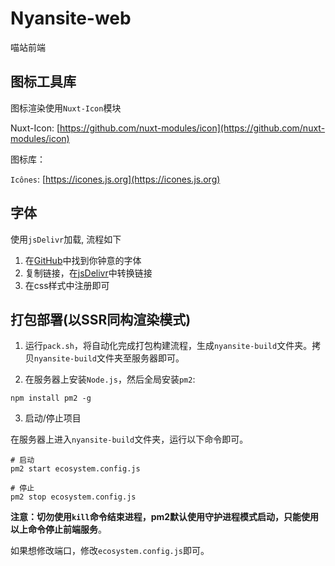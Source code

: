 # Nyansite-web

喵站前端

## 图标工具库

图标渲染使用`Nuxt-Icon`模块

Nuxt-Icon: [https://github.com/nuxt-modules/icon](https://github.com/nuxt-modules/icon)

图标库：

`Icônes`: [https://icones.js.org](https://icones.js.org)

## 字体

使用`jsDelivr`加载, 流程如下

1. 在[GitHub](https://github.com)中找到你钟意的字体
2. 复制链接，在[jsDelivr](https://www.jsdelivr.com/github)中转换链接
3. 在css样式中注册即可

## 打包部署(以SSR同构渲染模式)

1. 运行`pack.sh`，将自动化完成打包构建流程，生成`nyansite-build`文件夹。拷贝`nyansite-build`文件夹至服务器即可。

2. 在服务器上安装`Node.js`，然后全局安装`pm2`: 
~~~shell
npm install pm2 -g
~~~

3. 启动/停止项目

在服务器上进入`nyansite-build`文件夹，运行以下命令即可。

~~~shell
# 启动
pm2 start ecosystem.config.js

# 停止
pm2 stop ecosystem.config.js
~~~

**注意：切勿使用`kill`命令结束进程，pm2默认使用守护进程模式启动，只能使用以上命令停止前端服务**。

如果想修改端口，修改`ecosystem.config.js`即可。